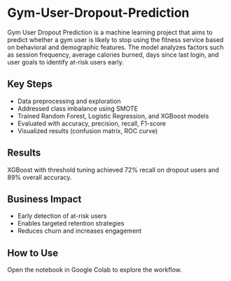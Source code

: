 # Gym-User-Dropout-Prediction
Gym User Dropout Prediction is a machine learning project that aims to predict whether a gym user is likely to stop using the fitness service based on behavioral and demographic features. The model analyzes factors such as session frequency, average calories burned, days since last login, and user goals to identify at-risk users early.

## Key Steps
- Data preprocessing and exploration
- Addressed class imbalance using SMOTE
- Trained Random Forest, Logistic Regression, and XGBoost models
- Evaluated with accuracy, precision, recall, F1-score
- Visualized results (confusion matrix, ROC curve)

## Results
XGBoost with threshold tuning achieved 72% recall on dropout users and 89% overall accuracy.

## Business Impact
- Early detection of at-risk users
- Enables targeted retention strategies
- Reduces churn and increases engagement

## How to Use
Open the notebook in Google Colab to explore the workflow.

